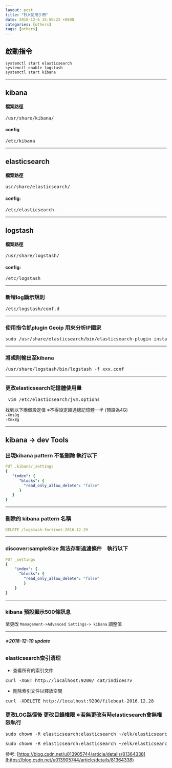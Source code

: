 ```yaml
---
layout: post
title: "ELK使用手冊"
date: 2018-12-6 15:50:22 +0800
categories: [others]
tags: [others]
---
```


## **啟動指令**
`systemctl start elasticsearch` <br />
`systemctl enable logstash` <br />
`systemctl start kibana` <br />

--- 	 

## **kibana**

#### 檔案路徑
<pre>/usr/share/kibana/</pre>
#### config
<pre>/etc/kibana</pre>

---

## **elasticsearch**
#### 檔案路徑
<pre>usr/share/elasticsearch/</pre>
#### config:
<pre>/etc/elasticsearch</pre>

---

## **logstash**
#### 檔案路徑
<pre>/usr/share/logstash/</pre>

#### config:
<pre>/etc/logstash</pre>

---

### 新增log顯示規則
<pre>/etc/logstash/conf.d</pre>

---

### 使用指令抓plugin Geoip 用來分析IP國家
<pre>sudo /usr/share/elasticsearch/bin/elasticsearch-plugin install ingest-geoip</pre>

---

### 將規則輸出至kibana 
<pre>/usr/share/logstash/bin/logstash -f xxx.conf </pre>

---

### 更改elasticsearch記憶體使用量

<pre> vim /etc/elasticsearch/jvm.options</pre>

找到以下兩個設定值 ※不得設定超過總記憶體一半 (預設為4G)<br />
`-Xms8g` <br />
`-Xmx8g` <br />

---

## kibana -> dev Tools

### 出現kibana pattern 不能刪除 執行以下

```yaml
PUT .kibana/_settings
{
   "index": {
      "blocks": {
        "read_only_allow_delete": "false"
      }
   }
}
```
---

### 刪除的 kibana pattern 名稱 

```yaml
DELETE /logstash-fortinet-2016.12.29
```
---

### discover:sampleSize 無法存新過濾條件　執行以下

```yaml
PUT _settings 
{
    "index": { 
      "blocks": { 
        "read_only_allow_delete": "false" 
        } 
    }
}
```
---

### kibana 預設顯示500條訊息

至更改 `Management->Advanced Settings-> kibana` 調整值

---
###### **※2018-12-10 update**

### elasticsearch索引清理

- 查看所有的索引文件<br />
<pre>curl -XGET http://localhost:9200/_cat/indices?v</pre>
- 刪除索引文件以釋放空間<br />
<pre>curl -XDELETE http://localhost:9200/filebeat-2016.12.28</pre>

### 更改LOG路徑後 更改目錄權限  ※若無更改有時elasticsearch會無權限執行
<pre>sudo chown -R elasticsearch:elasticsearch ~/elk/elasticsearch/data</pre>
<pre>sudo chown -R elasticsearch:elasticsearch ~/elk/elasticsearch/logs</pre>

參考: [https://blog.csdn.net/u013905744/article/details/81364338](https://blog.csdn.net/u013905744/article/details/81364338)